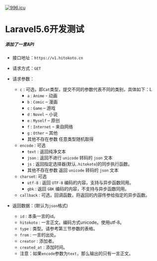 [![996.icu](https://img.shields.io/badge/link-996.icu-red.svg)](https://996.icu)

# Laravel5.6开发测试

##### 添加了一言API

* 接口地址：`https://v1.hitokoto.cn`
* 请求方式：`GET`
* 请求参数：
    * `c` : 可选，即`Cat`类型，提交不同的参数代表不同的类别，具体如下：L
        * `a`	:   `Anime` - 动画
        * `b`	:   `Comic` – 漫画
        * `c`	:   `Game` – 游戏
        * `d`	:   `Novel` – 小说
        * `e`	:   `Myself` – 原创
        * `f`	:   `Internet` – 来自网络
        * `g`	:   `Other` – 其他
        * 其他不存在参数	任意类型随机取得
    * `encode` : 可选
        * `text` :    返回纯净文本
        * `json` :	返回不进行 `unicode` 转码的 `json` 文本
        * `js`   :	返回指定选择器(默认`.hitokoto`)的同步执行函数。
        * 其他不存在参数	返回 `unicode` 转码的 `json` 文本
    * `charset`: 可选
        * `utf-8`	: 返回 `UTF-8` 编码的内容，支持与异步函数同用。
        * `gbk`	: 返回 `GBK` 编码的内容，不支持与异步函数同用。 
    * `callback` : 可选，回调函数，将返回的内容传参给指定的异步函数。
    
* 返回数据：(默认为`json`格式)
    * `id`	        :    本条一言的id。
    * `hitokoto`    :   一言正文。编码方式unicode。使用utf-8。
    * `type`	    :   类型。请参考第三节参数的表格。
    * `from`	    :   一言的出处。
    * `creator`	    :   添加者。
    * `created_at`	:   添加时间。
    * 注意：如果`encode`参数为`text`，那么输出的只有一言正文。
